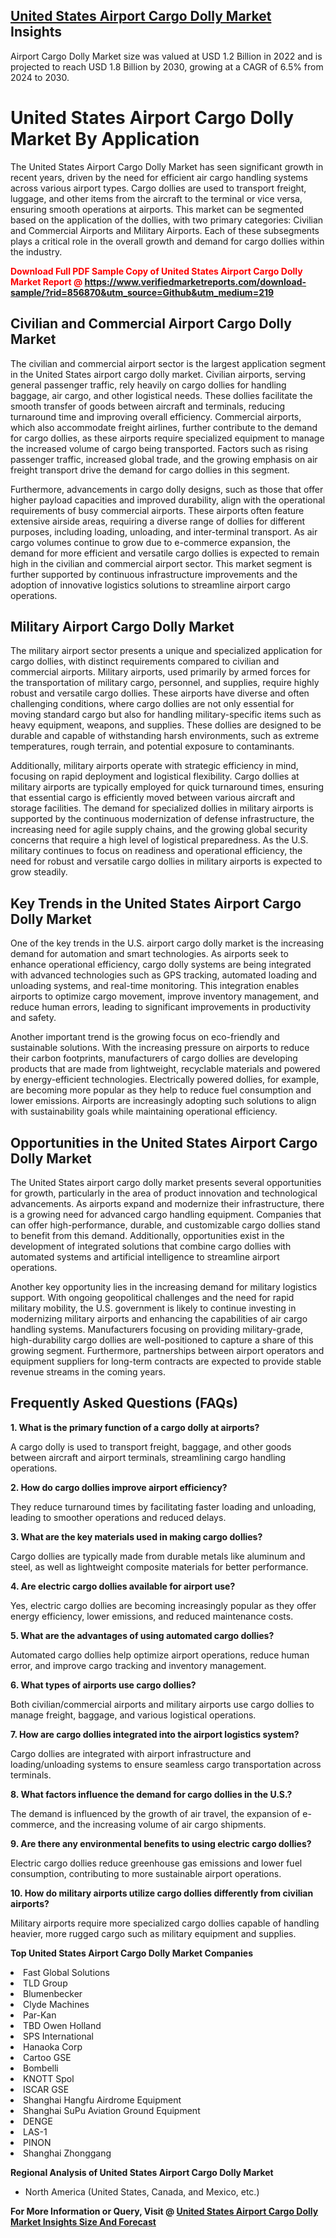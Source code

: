 <h2><a href="https://www.verifiedmarketreports.com/download-sample/?rid=856870&amp;utm_source=Github&amp;utm_medium=219" target="_blank">United States Airport Cargo Dolly Market</a> Insights</h2><p>Airport Cargo Dolly Market size was valued at USD 1.2 Billion in 2022 and is projected to reach USD 1.8 Billion by 2030, growing at a CAGR of 6.5% from 2024 to 2030.</p><p><h1>United States Airport Cargo Dolly Market By Application</h1> <p>The United States Airport Cargo Dolly Market has seen significant growth in recent years, driven by the need for efficient air cargo handling systems across various airport types. Cargo dollies are used to transport freight, luggage, and other items from the aircraft to the terminal or vice versa, ensuring smooth operations at airports. This market can be segmented based on the application of the dollies, with two primary categories: Civilian and Commercial Airports and Military Airports. Each of these subsegments plays a critical role in the overall growth and demand for cargo dollies within the industry.</p> <p><strong><p><span class=""><span style="color: #ff0000;"><strong>Download Full PDF Sample Copy of United States Airport Cargo Dolly Market Report</strong> @ </span><a href="https://www.verifiedmarketreports.com/download-sample/?rid=856870&amp;utm_source=Github&amp;utm_medium=219" target="_blank">https://www.verifiedmarketreports.com/download-sample/?rid=856870&amp;utm_source=Github&amp;utm_medium=219</a></span></p></strong></p> <h2>Civilian and Commercial Airport Cargo Dolly Market</h2> <p>The civilian and commercial airport sector is the largest application segment in the United States airport cargo dolly market. Civilian airports, serving general passenger traffic, rely heavily on cargo dollies for handling baggage, air cargo, and other logistical needs. These dollies facilitate the smooth transfer of goods between aircraft and terminals, reducing turnaround time and improving overall efficiency. Commercial airports, which also accommodate freight airlines, further contribute to the demand for cargo dollies, as these airports require specialized equipment to manage the increased volume of cargo being transported. Factors such as rising passenger traffic, increased global trade, and the growing emphasis on air freight transport drive the demand for cargo dollies in this segment.</p> <p>Furthermore, advancements in cargo dolly designs, such as those that offer higher payload capacities and improved durability, align with the operational requirements of busy commercial airports. These airports often feature extensive airside areas, requiring a diverse range of dollies for different purposes, including loading, unloading, and inter-terminal transport. As air cargo volumes continue to grow due to e-commerce expansion, the demand for more efficient and versatile cargo dollies is expected to remain high in the civilian and commercial airport sector. This market segment is further supported by continuous infrastructure improvements and the adoption of innovative logistics solutions to streamline airport cargo operations.</p> <h2>Military Airport Cargo Dolly Market</h2> <p>The military airport sector presents a unique and specialized application for cargo dollies, with distinct requirements compared to civilian and commercial airports. Military airports, used primarily by armed forces for the transportation of military cargo, personnel, and supplies, require highly robust and versatile cargo dollies. These airports have diverse and often challenging conditions, where cargo dollies are not only essential for moving standard cargo but also for handling military-specific items such as heavy equipment, weapons, and supplies. These dollies are designed to be durable and capable of withstanding harsh environments, such as extreme temperatures, rough terrain, and potential exposure to contaminants.</p> <p>Additionally, military airports operate with strategic efficiency in mind, focusing on rapid deployment and logistical flexibility. Cargo dollies at military airports are typically employed for quick turnaround times, ensuring that essential cargo is efficiently moved between various aircraft and storage facilities. The demand for specialized dollies in military airports is supported by the continuous modernization of defense infrastructure, the increasing need for agile supply chains, and the growing global security concerns that require a high level of logistical preparedness. As the U.S. military continues to focus on readiness and operational efficiency, the need for robust and versatile cargo dollies in military airports is expected to grow steadily.</p> <h2>Key Trends in the United States Airport Cargo Dolly Market</h2> <p>One of the key trends in the U.S. airport cargo dolly market is the increasing demand for automation and smart technologies. As airports seek to enhance operational efficiency, cargo dolly systems are being integrated with advanced technologies such as GPS tracking, automated loading and unloading systems, and real-time monitoring. This integration enables airports to optimize cargo movement, improve inventory management, and reduce human errors, leading to significant improvements in productivity and safety.</p> <p>Another important trend is the growing focus on eco-friendly and sustainable solutions. With the increasing pressure on airports to reduce their carbon footprints, manufacturers of cargo dollies are developing products that are made from lightweight, recyclable materials and powered by energy-efficient technologies. Electrically powered dollies, for example, are becoming more popular as they help to reduce fuel consumption and lower emissions. Airports are increasingly adopting such solutions to align with sustainability goals while maintaining operational efficiency.</p> <h2>Opportunities in the United States Airport Cargo Dolly Market</h2> <p>The United States airport cargo dolly market presents several opportunities for growth, particularly in the area of product innovation and technological advancements. As airports expand and modernize their infrastructure, there is a growing need for advanced cargo handling equipment. Companies that can offer high-performance, durable, and customizable cargo dollies stand to benefit from this demand. Additionally, opportunities exist in the development of integrated solutions that combine cargo dollies with automated systems and artificial intelligence to streamline airport operations.</p> <p>Another key opportunity lies in the increasing demand for military logistics support. With ongoing geopolitical challenges and the need for rapid military mobility, the U.S. government is likely to continue investing in modernizing military airports and enhancing the capabilities of air cargo handling systems. Manufacturers focusing on providing military-grade, high-durability cargo dollies are well-positioned to capture a share of this growing segment. Furthermore, partnerships between airport operators and equipment suppliers for long-term contracts are expected to provide stable revenue streams in the coming years.</p> <h2>Frequently Asked Questions (FAQs)</h2> <p><strong>1. What is the primary function of a cargo dolly at airports?</strong></p> <p>A cargo dolly is used to transport freight, baggage, and other goods between aircraft and airport terminals, streamlining cargo handling operations.</p> <p><strong>2. How do cargo dollies improve airport efficiency?</strong></p> <p>They reduce turnaround times by facilitating faster loading and unloading, leading to smoother operations and reduced delays.</p> <p><strong>3. What are the key materials used in making cargo dollies?</strong></p> <p>Cargo dollies are typically made from durable metals like aluminum and steel, as well as lightweight composite materials for better performance.</p> <p><strong>4. Are electric cargo dollies available for airport use?</strong></p> <p>Yes, electric cargo dollies are becoming increasingly popular as they offer energy efficiency, lower emissions, and reduced maintenance costs.</p> <p><strong>5. What are the advantages of using automated cargo dollies?</strong></p> <p>Automated cargo dollies help optimize airport operations, reduce human error, and improve cargo tracking and inventory management.</p> <p><strong>6. What types of airports use cargo dollies?</strong></p> <p>Both civilian/commercial airports and military airports use cargo dollies to manage freight, baggage, and various logistical operations.</p> <p><strong>7. How are cargo dollies integrated into the airport logistics system?</strong></p> <p>Cargo dollies are integrated with airport infrastructure and loading/unloading systems to ensure seamless cargo transportation across terminals.</p> <p><strong>8. What factors influence the demand for cargo dollies in the U.S.?</strong></p> <p>The demand is influenced by the growth of air travel, the expansion of e-commerce, and the increasing volume of air cargo shipments.</p> <p><strong>9. Are there any environmental benefits to using electric cargo dollies?</strong></p> <p>Electric cargo dollies reduce greenhouse gas emissions and lower fuel consumption, contributing to more sustainable airport operations.</p> <p><strong>10. How do military airports utilize cargo dollies differently from civilian airports?</strong></p> <p>Military airports require more specialized cargo dollies capable of handling heavier, more rugged cargo such as military equipment and supplies.</p> </p><p><strong>Top United States Airport Cargo Dolly Market Companies</strong></p><div data-test-id=""><p><li>Fast Global Solutions</li><li> TLD Group</li><li> Blumenbecker</li><li> Clyde Machines</li><li> Par-Kan</li><li> TBD Owen Holland</li><li> SPS International</li><li> Hanaoka Corp</li><li> Cartoo GSE</li><li> Bombelli</li><li> KNOTT Spol</li><li> ISCAR GSE</li><li> Shanghai Hangfu Airdrome Equipment</li><li> Shanghai SuPu Aviation Ground Equipment</li><li> DENGE</li><li> LAS-1</li><li> PINON</li><li> Shanghai Zhonggang</li></p><div><strong>Regional Analysis of&nbsp;United States Airport Cargo Dolly Market</strong></div><ul><li dir="ltr"><p dir="ltr">North America&nbsp;(United States, Canada, and Mexico, etc.)</p></li></ul><p><strong>For More Information or Query, Visit @&nbsp;</strong><strong><a href="https://www.verifiedmarketreports.com/product/airport-cargo-dolly-market/?utm_source=Github&amp;utm_medium=219" target="_blank">United States Airport Cargo Dolly Market Insights Size And Forecast</a></strong></p></div>
